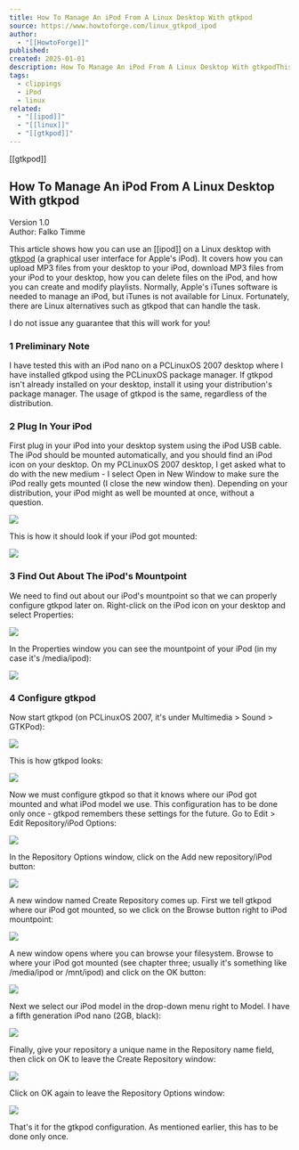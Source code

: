 ```yaml
---
title: How To Manage An iPod From A Linux Desktop With gtkpod
source: https://www.howtoforge.com/linux_gtkpod_ipod
author:
  - "[[HowtoForge]]"
published: 
created: 2025-01-01
description: How To Manage An iPod From A Linux Desktop With gtkpodThis article shows how you can use an iPod on a Linux desktop with gtkpod(a graphical user...
tags:
  - clippings
  - iPod
  - linux
related:
  - "[[ipod]]"
  - "[[linux]]"
  - "[[gtkpod]]"
---
```


[[gtkpod]]

## How To Manage An iPod From A Linux Desktop With gtkpod

Version 1.0  
Author: Falko Timme  

This article shows how you can use an [[ipod]] on a Linux desktop with [gtkpod](http://www.gtkpod.org/about.html) (a graphical user interface for Apple's iPod). It covers how you can upload MP3 files from your desktop to your iPod, download MP3 files from your iPod to your desktop, how you can delete files on the iPod, and how you can create and modify playlists. Normally, Apple's iTunes software is needed to manage an iPod, but iTunes is not available for Linux. Fortunately, there are Linux alternatives such as gtkpod that can handle the task.

I do not issue any guarantee that this will work for you!

### 1 Preliminary Note

I have tested this with an iPod nano on a PCLinuxOS 2007 desktop where I have installed gtkpod using the PCLinuxOS package manager. If gtkpod isn't already installed on your desktop, install it using your distribution's package manager. The usage of gtkpod is the same, regardless of the distribution.

### 2 Plug In Your iPod

First plug in your iPod into your desktop system using the iPod USB cable. The iPod should be mounted automatically, and you should find an iPod icon on your desktop. On my PCLinuxOS 2007 desktop, I get asked what to do with the new medium - I select Open in New Window to make sure the iPod really gets mounted (I close the new window then). Depending on your distribution, your iPod might as well be mounted at once, without a question.

![](https://www.howtoforge.com/images/linux_gtkpod_ipod/9.jpg)

This is how it should look if your iPod got mounted:

![](https://www.howtoforge.com/images/linux_gtkpod_ipod/10.jpg)

### 3 Find Out About The iPod's Mountpoint

We need to find out about our iPod's mountpoint so that we can properly configure gtkpod later on. Right-click on the iPod icon on your desktop and select Properties:

![](https://www.howtoforge.com/images/linux_gtkpod_ipod/49.jpg)

In the Properties window you can see the mountpoint of your iPod (in my case it's /media/ipod):

![](https://www.howtoforge.com/images/linux_gtkpod_ipod/50.jpg)

### 4 Configure gtkpod

Now start gtkpod (on PCLinuxOS 2007, it's under Multimedia > Sound > GTKPod):

![](https://www.howtoforge.com/images/linux_gtkpod_ipod/11.jpg)

This is how gtkpod looks:

![](https://www.howtoforge.com/images/linux_gtkpod_ipod/12.jpg)

Now we must configure gtkpod so that it knows where our iPod got mounted and what iPod model we use. This configuration has to be done only once - gtkpod remembers these settings for the future. Go to Edit > Edit Repository/iPod Options:

![](https://www.howtoforge.com/images/linux_gtkpod_ipod/14.jpg)

In the Repository Options window, click on the Add new repository/iPod button:

![](https://www.howtoforge.com/images/linux_gtkpod_ipod/15.jpg)

A new window named Create Repository comes up. First we tell gtkpod where our iPod got mounted, so we click on the Browse button right to iPod mountpoint:

![](https://www.howtoforge.com/images/linux_gtkpod_ipod/16.jpg)

A new window opens where you can browse your filesystem. Browse to where your iPod got mounted (see chapter three; usually it's something like /media/ipod or /mnt/ipod) and click on the OK button:

![](https://www.howtoforge.com/images/linux_gtkpod_ipod/17.jpg)

Next we select our iPod model in the drop-down menu right to Model. I have a fifth generation iPod nano (2GB, black):

![](https://www.howtoforge.com/images/linux_gtkpod_ipod/18.jpg)

Finally, give your repository a unique name in the Repository name field, then click on OK to leave the Create Repository window:

![](https://www.howtoforge.com/images/linux_gtkpod_ipod/19.jpg)

Click on OK again to leave the Repository Options window:

![](https://www.howtoforge.com/images/linux_gtkpod_ipod/20.jpg)

That's it for the gtkpod configuration. As mentioned earlier, this has to be done only once.